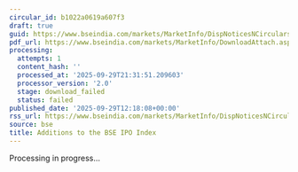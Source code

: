 ```yaml
---
circular_id: b1022a0619a607f3
draft: true
guid: https://www.bseindia.com/markets/MarketInfo/DispNoticesNCirculars.aspx?Noticeid={3068155E-881C-4A02-B88A-2999A83B1757}&noticeno=20250929-45&dt=09/29/2025&icount=45&totcount=87&flag=0
pdf_url: https://www.bseindia.com/markets/MarketInfo/DownloadAttach.aspx?id=20250929-45&attachedId=
processing:
  attempts: 1
  content_hash: ''
  processed_at: '2025-09-29T21:31:51.209603'
  processor_version: '2.0'
  stage: download_failed
  status: failed
published_date: '2025-09-29T12:18:08+00:00'
rss_url: https://www.bseindia.com/markets/MarketInfo/DispNoticesNCirculars.aspx?Noticeid={3068155E-881C-4A02-B88A-2999A83B1757}&noticeno=20250929-45&dt=09/29/2025&icount=45&totcount=87&flag=0
source: bse
title: Additions to the BSE IPO Index
---
```


Processing in progress...